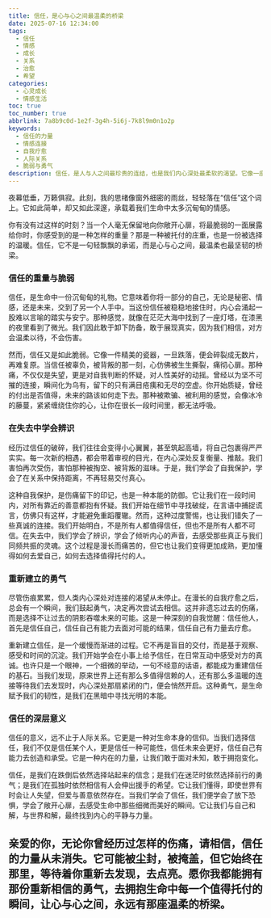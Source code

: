 ```yaml
---
title: 信任，是心与心之间最温柔的桥梁
date: 2025-07-16 12:34:00
tags:
  - 信任
  - 情感
  - 成长
  - 关系
  - 治愈
  - 希望
categories:
  - 心灵成长
  - 情感生活
toc: true
toc_number: true
abbrlink: 7a8b9c0d-1e2f-3g4h-5i6j-7k8l9m0n1o2p
keywords:
  - 信任的力量
  - 情感连接
  - 自我疗愈
  - 人际关系
  - 脆弱与勇气
description: 信任，是人与人之间最珍贵的连结，也是我们内心深处最柔软的渴望。它像一座无形的桥梁，连接着彼此的心灵，却又如此脆弱，经不起一丝风雨。这篇文章，将带你走进信任的世界，感受它的重量、它的破碎，以及在伤痛之后，我们如何鼓起勇气，重新去相信，去爱。
---
```


夜幕低垂，万籁俱寂。此刻，我的思绪像窗外细密的雨丝，轻轻落在“信任”这个词上。它如此简单，却又如此深邃，承载着我们生命中太多沉甸甸的情感。

你有没有过这样的时刻？当一个人毫无保留地向你敞开心扉，将最脆弱的一面展露给你时，你感受到的是一种怎样的重量？那是一种被托付的庄重，也是一份被选择的温暖。信任，它不是一句轻飘飘的承诺，而是心与心之间，最温柔也最坚韧的桥梁。

### 信任的重量与脆弱

信任，是生命中一份沉甸甸的礼物。它意味着你将一部分的自己，无论是秘密、情感，还是未来，交到了另一个人手中。当这份信任被稳稳地接住时，内心会涌起一股难以言喻的踏实与安宁。那种感觉，就像在茫茫大海中找到了一座灯塔，在漆黑的夜里看到了微光。我们因此敢于卸下防备，敢于展现真实，因为我们相信，对方会温柔以待，不会伤害。

然而，信任又是如此脆弱。它像一件精美的瓷器，一旦跌落，便会碎裂成无数片，再难复原。当信任被辜负，被背叛的那一刻，心仿佛被生生撕裂，痛彻心扉。那种痛，不仅仅是失望，更是对自我判断的怀疑，对人性美好的动摇。曾经以为坚不可摧的连接，瞬间化为乌有，留下的只有满目疮痍和无尽的空虚。你开始质疑，曾经的付出是否值得，未来的路该如何走下去。那种被欺骗、被利用的感觉，会像冰冷的藤蔓，紧紧缠绕住你的心，让你在很长一段时间里，都无法呼吸。

### 在失去中学会辨识

经历过信任的破碎，我们往往会变得小心翼翼，甚至筑起高墙，将自己包裹得严严实实。每一次新的相遇，都会带着审视的目光，在内心深处反复衡量、推敲。我们害怕再次受伤，害怕那种被掏空、被背叛的滋味。于是，我们学会了自我保护，学会了在关系中保持距离，不再轻易交付真心。

这种自我保护，是伤痛留下的印记，也是一种本能的防御。它让我们在一段时间内，对所有靠近的善意都抱有怀疑。我们开始在细节中寻找破绽，在言语中捕捉谎言，仿佛只有这样，才能避免重蹈覆辙。然而，这种过度警惕，也让我们错失了一些真诚的连接。我们开始明白，不是所有人都值得信任，但也不是所有人都不可信。在失去中，我们学会了辨识，学会了倾听内心的声音，去感受那些真正与我们同频共振的灵魂。这个过程是漫长而痛苦的，但它也让我们变得更加成熟，更加懂得如何去爱自己，如何去选择值得托付的人。

### 重新建立的勇气

尽管伤痕累累，但人类内心深处对连接的渴望从未停止。在漫长的自我疗愈之后，总会有一个瞬间，我们鼓起勇气，决定再次尝试去相信。这并非遗忘过去的伤痛，而是选择不让过去的阴影吞噬未来的可能。这是一种深刻的自我觉醒：信任他人，首先是信任自己，信任自己有能力去面对可能的结果，信任自己有力量去疗愈。

重新建立信任，是一个缓慢而渐进的过程。它不再是盲目的交付，而是基于观察、感受和时间的沉淀。我们开始学会在小事上给予信任，在日常互动中感受对方的真诚。也许只是一个眼神，一个细微的举动，一句不经意的话语，都能成为重建信任的基石。当我们发现，原来世界上还有那么多值得信赖的人，还有那么多温暖的连接等待我们去发现时，内心深处那扇紧闭的门，便会悄然开启。这种勇气，是生命赋予我们的韧性，是我们在黑暗中寻找光明的本能。

### 信任的深层意义

信任的意义，远不止于人际关系。它更是一种对生命本身的信仰。当我们选择信任，我们不仅是信任某个人，更是信任一种可能性，信任未来会更好，信任自己有能力去创造和承受。它是一种内在的力量，让我们敢于面对未知，敢于拥抱变化。

信任，是我们在跌倒后依然选择站起来的信念；是我们在迷茫时依然选择前行的勇气；是我们在孤独时依然相信有人会伸出援手的希望。它让我们懂得，即使世界有时会让人失望，但爱与善意依然存在。当我们学会了信任，我们便学会了放下恐惧，学会了敞开心扉，去感受生命中那些细微而美好的瞬间。它让我们与自己和解，与世界和解，最终找到内心的平静与力量。

亲爱的你，无论你曾经历过怎样的伤痛，请相信，信任的力量从未消失。它可能被尘封，被掩盖，但它始终在那里，等待着你重新去发现，去点亮。愿你我都能拥有那份重新相信的勇气，去拥抱生命中每一个值得托付的瞬间，让心与心之间，永远有那座温柔的桥梁。
---